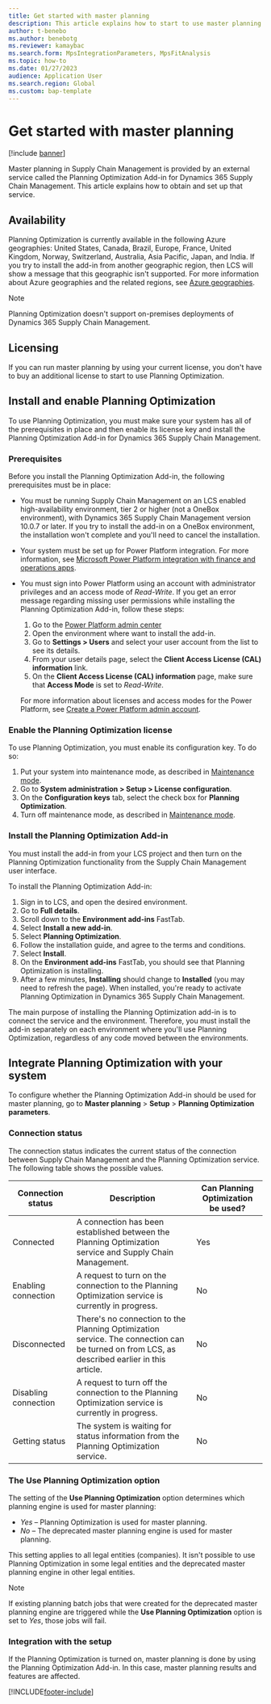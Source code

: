 ```yaml
---
title: Get started with master planning
description: This article explains how to start to use master planning functionality in Dynamics 365 Supply Chain Management. 
author: t-benebo
ms.author: benebotg
ms.reviewer: kamaybac
ms.search.form: MpsIntegrationParameters, MpsFitAnalysis
ms.topic: how-to
ms.date: 01/27/2023
audience: Application User
ms.search.region: Global
ms.custom: bap-template
---
```


# Get started with master planning

[!include [banner](../../includes/banner.md)]

Master planning in Supply Chain Management is provided by an external service called the Planning Optimization Add-in for Dynamics 365 Supply Chain Management. This article explains how to obtain and set up that service.

## Availability

Planning Optimization is currently available in the following Azure geographies: United States, Canada, Brazil, Europe, France, United Kingdom, Norway, Switzerland, Australia, Asia Pacific, Japan, and India. If you try to install the add-in from another geographic region, then LCS will show a message that this geographic isn't supported. For more information about Azure geographies and the related regions, see [Azure geographies](https://azure.microsoft.com/global-infrastructure/geographies/#geographies).

> [!NOTE]
> Planning Optimization doesn't support on-premises deployments of Dynamics 365 Supply Chain Management.

## Licensing

If you can run master planning by using your current license, you don't have to buy an additional license to start to use Planning Optimization.

## Install and enable Planning Optimization

To use Planning Optimization, you must make sure your system has all of the prerequisites in place and then enable its license key and install the Planning Optimization Add-in for Dynamics 365 Supply Chain Management.

### Prerequisites

Before you install the Planning Optimization Add-in, the following prerequisites must be in place:

- You must be running Supply Chain Management on an LCS enabled high-availability environment, tier 2 or higher (not a OneBox environment), with Dynamics 365 Supply Chain Management version 10.0.7 or later. If you try to install the add-in on a OneBox environment, the installation won't complete and you'll need to cancel the installation.

- Your system must be set up for Power Platform integration. For more information, see [Microsoft Power Platform integration with finance and operations apps](../../../fin-ops-core/dev-itpro/power-platform/overview.md).

- You must sign into Power Platform using an account with administrator privileges and an access mode of *Read-Write*. If you get an error message regarding missing user permissions while installing the Planning Optimization Add-in, follow these steps:
    1. Go to the [Power Platform admin center](https://admin.powerplatform.microsoft.com/)
    1. Open the environment where want to install the add-in.
    1. Go to **Settings \> Users** and select your user account from the list to see its details.
    1. From your user details page, select the **Client Access License (CAL) information** link.
    1. On the **Client Access License (CAL) information** page, make sure that **Access Mode** is set to *Read-Write*.
  
    For more information about licenses and access modes for the Power Platform, see [Create a Power Platform admin account](/power-platform/admin/global-service-administrators-can-administer-without-license#create-a-power-platform-admin-account).

### Enable the Planning Optimization license

To use Planning Optimization, you must enable its configuration key. To do so:

1. Put your system into maintenance mode, as described in [Maintenance mode](../../../fin-ops-core/dev-itpro/sysadmin/maintenance-mode.md).
1. Go to **System administration \> Setup \> License configuration**.
1. On the **Configuration keys** tab, select the check box for **Planning Optimization**.
1. Turn off maintenance mode, as described in [Maintenance mode](../../../fin-ops-core/dev-itpro/sysadmin/maintenance-mode.md).

### Install the Planning Optimization Add-in

You must install the add-in from your LCS project and then turn on the Planning Optimization functionality from the Supply Chain Management user interface.

To install the Planning Optimization Add-in:

1. Sign in to LCS, and open the desired environment.
1. Go to **Full details**.
1. Scroll down to the **Environment add-ins** FastTab.
1. Select **Install a new add-in**.
1. Select **Planning Optimization**.
1. Follow the installation guide, and agree to the terms and conditions.
1. Select **Install**.
1. On the **Environment add-ins** FastTab, you should see that Planning Optimization is installing.
1. After a few minutes, **Installing** should change to **Installed** (you may need to refresh the page). When installed, you're ready to activate Planning Optimization in Dynamics 365 Supply Chain Management.

The main purpose of installing the Planning Optimization add-in is to connect the service and the environment. Therefore, you must install the add-in separately on each environment where you'll use Planning Optimization, regardless of any code moved between the environments.

## Integrate Planning Optimization with your system

To configure whether the Planning Optimization Add-in should be used for master planning, go to **Master planning** \> **Setup** \> **Planning Optimization parameters**.

### Connection status

The connection status indicates the current status of the connection between Supply Chain Management and the Planning Optimization service. The following table shows the possible values.

| Connection status | Description | Can Planning Optimization be used? |
|---|---|---|
| Connected | A connection has been established between the Planning Optimization service and Supply Chain Management. | Yes |
| Enabling connection | A request to turn on the connection to the Planning Optimization service is currently in progress. | No |
| Disconnected | There's no connection to the Planning Optimization service. The connection can be turned on from LCS, as described earlier in this article. | No |
| Disabling connection | A request to turn off the connection to the Planning Optimization service is currently in progress. | No |
| Getting status | The system is waiting for status information from the Planning Optimization service. | No |

### The Use Planning Optimization option

The setting of the **Use Planning Optimization** option determines which planning engine is used for master planning:

- *Yes* – Planning Optimization is used for master planning.
- *No* – The deprecated master planning engine is used for master planning.

This setting applies to all legal entities (companies). It isn't possible to use Planning Optimization in some legal entities and the deprecated master planning engine in other legal entities.

> [!NOTE]
> If existing planning batch jobs that were created for the deprecated master planning engine are triggered while the **Use Planning Optimization** option is set to *Yes*, those jobs will fail.

### Integration with the setup

If the Planning Optimization is turned on, master planning is done by using the Planning Optimization Add-in. In this case, master planning results and features are affected.

[!INCLUDE[footer-include](../../../includes/footer-banner.md)]
